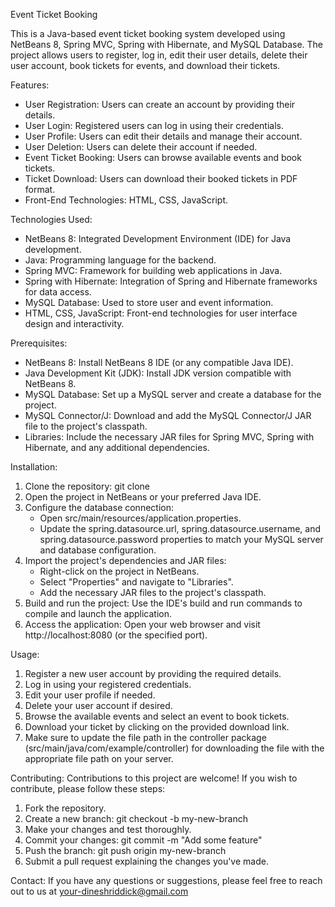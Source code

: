 

<!---
Dktechee/Dktechee is a ✨ special ✨ repository because its `README.md` (this file) appears on your GitHub profile.
You can click the Preview link to take a look at your changes.
--->
Event Ticket Booking

This is a Java-based event ticket booking system developed using NetBeans 8, Spring MVC, Spring with Hibernate, and MySQL Database. The project allows users to register, log in, edit their user details, delete their user account, book tickets for events, and download their tickets.

Features:
- User Registration: Users can create an account by providing their details.
- User Login: Registered users can log in using their credentials.
- User Profile: Users can edit their details and manage their account.
- User Deletion: Users can delete their account if needed.
- Event Ticket Booking: Users can browse available events and book tickets.
- Ticket Download: Users can download their booked tickets in PDF format.
- Front-End Technologies: HTML, CSS, JavaScript.

Technologies Used:
- NetBeans 8: Integrated Development Environment (IDE) for Java development.
- Java: Programming language for the backend.
- Spring MVC: Framework for building web applications in Java.
- Spring with Hibernate: Integration of Spring and Hibernate frameworks for data access.
- MySQL Database: Used to store user and event information.
- HTML, CSS, JavaScript: Front-end technologies for user interface design and interactivity.

Prerequisites:
- NetBeans 8: Install NetBeans 8 IDE (or any compatible Java IDE).
- Java Development Kit (JDK): Install JDK version compatible with NetBeans 8.
- MySQL Database: Set up a MySQL server and create a database for the project.
- MySQL Connector/J: Download and add the MySQL Connector/J JAR file to the project's classpath.
- Libraries: Include the necessary JAR files for Spring MVC, Spring with Hibernate, and any additional dependencies.

Installation:
1. Clone the repository: git clone <repository-url>
2. Open the project in NetBeans or your preferred Java IDE.
3. Configure the database connection:
   - Open src/main/resources/application.properties.
   - Update the spring.datasource.url, spring.datasource.username, and spring.datasource.password properties to match your MySQL server and database configuration.
4. Import the project's dependencies and JAR files:
   - Right-click on the project in NetBeans.
   - Select "Properties" and navigate to "Libraries".
   - Add the necessary JAR files to the project's classpath.
5. Build and run the project: Use the IDE's build and run commands to compile and launch the application.
6. Access the application: Open your web browser and visit http://localhost:8080 (or the specified port).

Usage:
1. Register a new user account by providing the required details.
2. Log in using your registered credentials.
3. Edit your user profile if needed.
4. Delete your user account if desired.
5. Browse the available events and select an event to book tickets.
6. Download your ticket by clicking on the provided download link.
7. Make sure to update the file path in the controller package (src/main/java/com/example/controller) for downloading the file with the appropriate file path on your server.

Contributing:
Contributions to this project are welcome! If you wish to contribute, please follow these steps:
1. Fork the repository.
2. Create a new branch: git checkout -b my-new-branch
3. Make your changes and test thoroughly.
4. Commit your changes: git commit -m "Add some feature"
5. Push the branch: git push origin my-new-branch
6. Submit a pull request explaining the changes you've made.

Contact:
If you have any questions or suggestions, please feel free to reach out to us at your-dineshriddick@gmail.com

